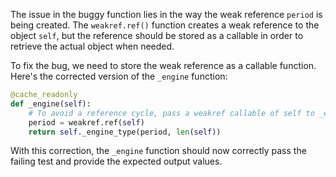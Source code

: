 The issue in the buggy function lies in the way the weak reference `period` is being created. The `weakref.ref()` function creates a weak reference to the object `self`, but the reference should be stored as a callable in order to retrieve the actual object when needed.

To fix the bug, we need to store the weak reference as a callable function. Here's the corrected version of the `_engine` function:

```python
@cache_readonly
def _engine(self):
    # To avoid a reference cycle, pass a weakref callable of self to _engine_type.
    period = weakref.ref(self)
    return self._engine_type(period, len(self))
```

With this correction, the `_engine` function should now correctly pass the failing test and provide the expected output values.